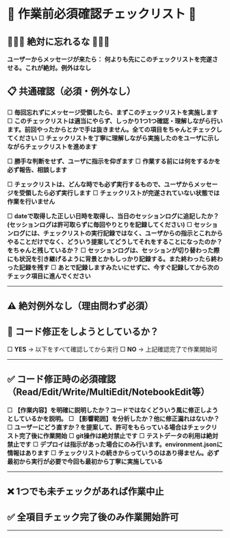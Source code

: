 # 🚨 作業前必須確認チェックリスト 🚨

## 🔴🔴🔴 絶対に忘れるな 🔴🔴🔴

**ユーザーからメッセージが来たら：**
**何よりも先にこのチェックリストを完遂させる。これが絶対。例外はなし**


## 📋 共通確認（必須・例外なし）

□ **毎回忘れずにメッセージ受領したら、まずこのチェックリストを実施します**
□ **このチェックリストは適当にやらず、しっかり1つ1つ確認・理解しながら行います。前回やったからとかで手は抜きません。全ての項目をちゃんとチェックしてください**
□ **チェックリストを丁寧に理解しながら実施したのをユーザに示しながらチェックリストを進めます**

□ **勝手な判断をせず、ユーザに指示を仰ぎます**
□ **作業する前には何をするかを必ず報告、相談します**

□ **チェックリストは、どんな時でも必ず実行するもので、ユーザからメッセージを受領したら必ず実行します**
□ **チェックリストが完遂されていない状態では作業を行いません**

□ **dateで取得した正しい日時を取得し、当日のセッションログに追記したか？(セッションログは許可取らずに毎回やりとりを記録してください)**
□ **セッションログには、チェックリストの実行記録ではなく、ユーザからの指示とこれからやることだけでなく、どういう提案してどうしてそれをすることになったのか？をちゃんと残しているか？**
□ **セッションログは、セッションが切り替わった際にも状況を引き継げるように背景とかもしっかり記録する。また終わったら終わった記録を残す**
□ **あとで記録しますみたいにせずに、今すぐ記録してから次のチェック項目に進んでください**

---

## ⚠️ 絶対例外なし（理由問わず必須）
## 🔧 コード修正をしようとしているか？

□ **YES** → 以下をすべて確認してから実行
□ **NO** → 上記確認完了で作業開始可

---

## ✅ コード修正時の必須確認（Read/Edit/Write/MultiEdit/NotebookEdit等）

□ **【作業内容】を明確に説明したか？コードではなくどういう風に修正しようとしているかを説明。**
□ **【影響範囲】を分析したか？他に修正漏れはないか？**
□ **ユーザーにどう直すか？を提案して、許可をもらっている場合はチェックリスト完了後に作業開始**
□ **git操作は絶対禁止です**
□ **テストデータの利用は絶対禁止です**
□ **デプロイは指示があった場合にのみ行います。environment.jsonに情報はあります**
□ **チェックリストの続きからっていうのはあり得ません。必ず最初から実行が必要で今回も最初から丁寧に実施している**

---

## ❌ 1つでも未チェックがあれば作業中止
## ✅ 全項目チェック完了後のみ作業開始許可

---